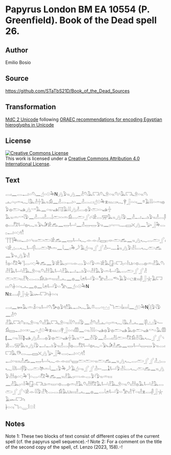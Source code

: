 # Papyrus London BM EA 10554 (P. Greenfield). Book of the Dead spell 26.

## Author 

Emilio Bosio

## Source 

https://github.com/STaTbS21D/Book_of_the_Dead_Sources

## Transformation 

[MdC 2 Unicode](https://statbs21d.github.io/mdc2unicode.html) following [ORAEC recommendations for encoding Egyptian hieroglyphs in Unicode](https://github.com/oraec/recommendations-encoding-hieroglyphs)

## License 

<a rel="license" href="http://creativecommons.org/licenses/by/4.0/"><img alt="Creative Commons License" style="border-width:0" src="https://i.creativecommons.org/l/by/4.0/88x31.png" /></a><br />This work is licensed under a <a rel="license" href="http://creativecommons.org/licenses/by/4.0/">Creative Commons Attribution 4.0 International License</a>.

## Text 

<hiero><rubrum>𓂋𓏤𓈖𓂋𓂝𓏏𓄣𓏤𓈖</rubrum>𓊨𓏏𓇳𓅆N𓂻𓅱𓏭𓂻𓈖𓁐𓄣𓏤𓅓𓉐𓏤𓄣𓏤𓄂𓏏𓏭𓄣𓏤𓄹𓅓𓉐𓏤𓄂𓏏𓏭𓄣𓏤<br>
𓊵𓏏𓊪𓏛𓆑𓇋𓅓𓁐𓏶𓅓𓏭𓀁𓈖𓁐𓂋𓂝𓏏𓈖𓁐𓂋𓐞𓏤𓊨𓇳𓅆𓁷𓏭𓏤𓐞𓏤𓆑𓋁𓃀𓏏𓏏𓏤𓈖𓎼𓄿𓇋𓇋𓏏𓏛𓏤𓐍𓅱𓐍𓂧𓊛𓂻𓎡𓅓𓈖𓏏𓏭𓊛𓉔𓄿𓇋𓇋𓂻𓁐𓂋𓐍𓅱𓂧𓏏𓊛𓏶<br>
𓅓𓏭𓏛𓎡𓇋𓅱𓈖𓁐𓂋𓏤𓁐𓂋𓌃𓂧𓏏𓏛𓀁𓂋𓂧𓂾𓏤𓄹𓀀𓂋𓈝𓅓𓏭𓂻𓇋𓅱𓈖𓁐𓂝𓂝𓏤𓅱𓏭𓁐𓂋𓋴𓐍𓂋𓀗𓂡𓐍𓆑𓏭𓅂𓀏𓀀𓃹𓈖𓉿𓂡𓈖𓁐𓉿𓉿𓅱𓏭𓈖𓊪𓏏𓇯𓊃𓈙𓏴𓂻𓈖𓅬𓃀𓅆𓂋𓊪𓂝𓏏𓆇𓁗<br>
𓊹𓊹𓊹𓅆𓏥𓂝𓏏𓄹𓏥𓂧𓂧𓀀𓃹𓈖𓉿𓂡𓆑𓁹𓁹𓁐𓈙𓊪𓁺𓂧𓃹𓈖𓏭𓂻𓆑𓂋𓂧𓂾𓏤𓄹𓀀𓈎𓂋𓆑𓂡𓋴𓂋𓂧𓌗𓏛𓈖𓇋𓈖𓊪𓅆𓌳𓄿𓊨𓏏𓏭𓂾𓂾𓁐𓍿𓊃𓍞𓏭𓂻𓅱𓁐𓇋𓂋𓆑𓂧𓃹𓈖𓅱𓏭𓂻𓅱𓁐<br>
𓌂𓐍𓏏𓀗𓅆𓊹𓂋𓏏𓆇𓅆𓃹𓈖𓅱𓀀𓅓𓊪𓇯𓁹𓂋𓅱𓏏𓎗𓅱𓏛𓀀𓅓𓉗𓏏𓉐𓊪𓏏𓎛𓂓𓏤𓏏𓊖𓂋𓐍𓏛𓁐𓅓𓄣𓏤𓁐𓌂𓅓𓂡𓁐𓅓𓄂𓏏𓏭𓄣𓏤𓁐𓌂𓅓𓂡𓁐𓅓𓂝𓂝𓏤𓅱𓏏𓁐𓌂𓅓𓅱𓏛𓂡𓅓𓂋𓂧𓂾𓂾𓁐<br>
𓂧𓂧𓏭𓁐𓌸𓂋𓂋𓀁𓂓𓏤𓏛𓏥𓁐𓂜𓈖𓐍𓈖𓇋𓂉𓂡𓅱𓏏𓅡𓏤𓁐𓂋𓆞𓄿𓅱𓏏𓐎𓁷𓏭𓏤𓋴𓃀𓇼𓄿𓉐𓏥𓄣𓏤𓋀𓏏𓏏𓏤𓂜𓈖𓐍𓈖𓇋𓂉𓂡𓅱𓏏𓅡𓏤𓈖𓊨𓏏𓇳𓅆N<br>
N𓁷𓂋𓏤𓋴𓃀𓇼𓄿𓆱𓉐𓏌𓏤𓋀𓏏𓏏𓏤<br>
<br>
<rubrum>𓂋𓏤𓈖𓍃𓅓𓏛𓏎𓏏𓏭𓂡𓄣𓏤𓅜𓐍𓅱𓁗𓅓𓂝𓆑𓅓</rubrum>𓌨𓂋𓏏𓈉<rubrum>𓆓𓂧𓌃𓏤𓏥𓇋𓈖</rubrum>𓊨𓇳𓅆N𓆄𓊤𓅱𓇋𓅱𓈖𓁐𓄣<br>
𓁐𓅓𓉐𓏤𓄣𓏤𓏥𓄂𓏏𓏭𓄣𓏤𓁐𓅓𓉐𓏤𓄂𓏏𓏭𓇋𓇋𓄣𓏥𓇋𓅱𓈖𓁐𓄣𓏤𓁐𓊵𓏏𓊪𓏛𓆑𓇋𓅓𓁐𓂜𓈖𓇋𓋴𓈎𓈎𓅱𓄑𓀁𓈙𓂝𓏏𓏒𓈖𓏏𓊨𓇳𓅆𓁷𓏭𓏤𓐞𓏤𓋁𓃀𓏏𓏏𓏤𓏃𓈖𓏏𓏭𓍘𓇋𓇋𓏏𓊛𓐍𓅱𓐍𓂧𓊛𓅓𓐍𓂧𓊛𓎡𓏏𓅓𓏃<br>
[𓈖𓏏𓏭𓍘𓇋𓇋]𓊛𓂻𓁐𓂋𓐍𓅱𓐍𓂧𓊛𓏶𓅓𓏭𓎡𓈖𓁐𓇋𓅱𓈖𓁐𓂋𓏤𓁐𓌃𓂧𓏏𓀗𓀁𓁐𓇋𓅓𓆑𓂾𓂾𓄹𓀀𓂋𓈝𓅓𓏭𓂻𓇋𓅱𓂝𓂝𓏤𓅱𓏭𓁐𓂋𓋴𓐍𓂋𓀗𓂡𓐍𓆑𓏏𓅂𓀏𓁐𓃹𓈖𓉿𓂡𓉿𓉿𓅱𓏭𓂋𓏤𓉐𓅓𓇥𓂋𓊃𓈙𓏴𓂻𓅬𓃀𓅆𓂋𓊪𓂝𓏏𓆇𓁗<br>
𓂝𓏏𓏭𓏭𓁐𓃹𓈖𓉿𓂡𓆑𓁹𓁹𓏥𓄹𓈙𓂧𓂧𓏏𓏭𓂧𓃹𓈖𓏭𓂻𓆑𓂋𓂧𓂾𓂾𓁐𓈎𓂋𓆑𓇋𓇋𓂡𓋴𓅱𓂋𓂧𓌗𓏛𓇋𓈖𓊪𓅱𓅆𓌳𓄿𓊨𓏏𓏭𓂾𓂾𓁐𓍿𓊃𓍞𓂡𓅱𓁐𓇋𓂋𓆑𓂧𓃹𓈖𓏭𓂻𓅱𓁐𓌂𓐍𓏏𓆇𓅆𓊹𓏏𓂋𓏏𓀗𓅆𓃹𓈖𓏭𓁐𓅓𓊪𓇯𓁹𓂋𓅱𓎗𓅱𓏭𓏛𓏥<br>
𓈖𓁐𓅓𓊪𓏏𓎛𓅆𓉗𓏏𓉐𓂓𓏤𓏛𓏥𓏏𓊖𓂋𓐍𓏛𓁐𓅓𓄣𓏤𓁐𓌂𓀗𓅓𓂡𓁐𓅓𓄂𓏏𓏭𓄣𓏤𓁐𓌂𓐍𓅓𓂡𓁐𓅓𓂋𓂧𓂾𓂾𓄹𓀀𓁹𓇋𓇋𓅱𓁐𓌸𓂋𓂋𓀁𓅓𓂓𓏤𓏥𓁐𓂜𓈖𓐍𓈖𓂋𓇋𓂉𓂡𓅱𓏏𓅡𓏤𓁐𓋺𓏏𓏤𓁐𓁷𓂋𓏤𓋴𓃀𓇼𓄿𓆱𓉐𓏌𓏤<br>
𓋀𓏏𓏏𓏤𓆓𓏏𓇾𓎛𓇳𓎛<br></hiero>

## Notes 

Note  1: These two blocks of text consist of different copies of the current spell (cf. the papyrus spell sequence).-!
Note  2: For a comment on the title of the second copy of the spell, cf. Lenzo (2023, 158).-!
